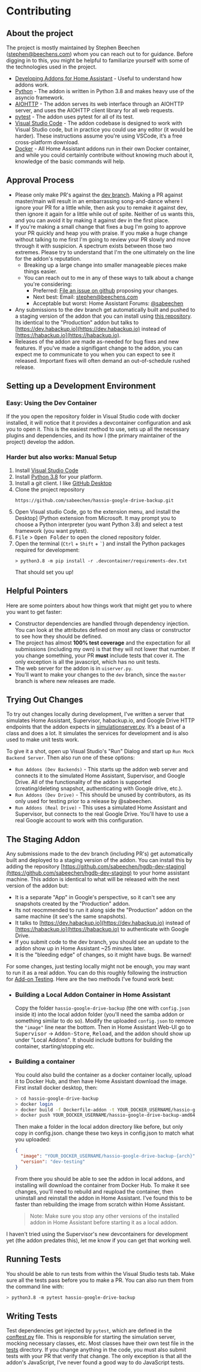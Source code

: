 # Contributing

## About the project

The project is mostly maintained by Stephen Beechen (stephen@beechens.com) whom you can reach out to for guidance. Before digging in to this, you might be helpful to familiarize yourself with some of the technologies used in the project.

- [Developing Addons for Home Assistant](https://developers.home-assistant.io/docs/add-ons) - Useful to understand how addons work.
- [Python](https://www.python.org/) - The addon is written in Python 3.8 and makes heavy use of the asyncio framework.
- [AIOHTTP](https://docs.aiohttp.org/en/stable/) - The addon serves its web interface through an AIOHTTP server, and uses the AIOHTTP client library for all web requests.
- [pytest](https://docs.pytest.org/en/latest/) - The addon uses pytest for all of its test.
- [Visual Studio Code](https://code.visualstudio.com/) - The addon codebase is designed to work with Visual Studio code, but in practice you could use any editor (it would be harder). These instructions assume you're using VSCode, it’s a free cross-platform download.
- [Docker](https://www.docker.com/) - All Home Assistant addons run in their own Docker container, and while you could certainly contribute without knowing much about it, knowledge of the basic commands will help.

## Approval Process
 - Please only make PR's against the [dev branch](https://github.com/sabeechen/hassio-google-drive-backup/tree/dev).  Making a PR against master/main will result in an embarrassing song-and-dance where I ignore your PR for a little while, then ask you to remake it against dev, then ignore it again for a little while out of spite.  Neither of us wants this, and you can avoid it by making it against dev in the first place.
 - If you're making a small change that fixes a bug I'm going to approve your PR quickly and heap you with praise.  If you make a huge change without talking to me first I'm going to review your PR slowly and move through it with suspicion.  A spectrum exists between those two extremes.  Please try to understand that I'm the one ultimately on the line for the addon's reputation.
   - Breaking up a large change into smaller manageable pieces make things easier.
   - You can reach out to me in any of these ways to talk about a change you're considering:
     - Preferred: [File an issue on github](https://github.com/sabeechen/hassio-google-drive-backup/issues) proposing your changes.
     - Next best: Email: stephen@beechens.com
     - Acceptable but worst: Home Assistant Forums: [@sabeechen](https://community.home-assistant.io/u/sabeechen/summary)
 - Any submissions to the dev branch get automatically built and pushed to a staging version of the addon that you can install using [this repository](https://github.com/sabeechen/hgdb-dev-staging).  Its identical to the "Production" addon but talks to [https://dev.habackup.io](https://dev.habackup.io) instead of [https://habackup.io](https://habackup.io).
 - Releases of the addon are made as-needed for bug fixes and new features.  If you've made a signifigant change to the addon, you can expect me to communicate to you when you can expect to see it released.  Important fixes will often demand an out-of-schedule rushed release.
## Setting up a Development Environment

### Easy: Using the Dev Container
If the you open the repository folder in Visual Studio code with docker installed, it will notice that it provides a devcontainer configuration and ask you to open it.  This is the easiest method to use, sets up all the necessary plugins and dependencies, and its how I (the primary maintainer of the project) develop the addon.

### Harder but also works: Manual Setup
1. Install [Visual Studio Code](https://code.visualstudio.com/)
2. Install [Python 3.8](https://www.python.org/downloads/) for your platform.
3. Install a git client. I like [GitHub Desktop](https://desktop.github.com/)
4. Clone the project repository
   ```
   https://github.com/sabeechen/hassio-google-drive-backup.git
   ```
5. Open Visual studio Code, go to the extension menu, and install the Desktop] (Python extension from Microsoft. It may prompt you to choose a Python interpreter (you want Python 3.8) and select a test framework (you want pytest).
6. <kbd>File</kbd> > <kbd>Open Folder</kbd> to open the cloned repository folder.
7. Open the terminal (`Ctrl` + `Shift` + <code>`</code>) and install the Python packages required for development:
   ```
   > python3.8 -m pip install -r .devcontainer/requirements-dev.txt
   ```
   That should set you up!

## Helpful Pointers

Here are some pointers about how things work that might get you to where you want to get faster:

- Constructor dependencies are handled through dependency injection. You can look at the attributes defined on most any class or constructor to see how they should be defined.
- The project has almost **100% test coverage** and the expectation for all submissions (including my own) is that they will not lower that number. If you change something, your PR **must** include tests that cover it. The only exception is all the javascript, which has no unit tests.
- The web server for the addon is in `uiserver.py`.
- You'll want to make your changes to the `dev` branch, since the `master` branch is where new releases are made.

## Trying Out Changes

To try out changes locally during development, I've written a server that simulates Home Assistant, Supervisor, habackup.io, and Google Drive HTTP endpoints that the addon expects in [simulationserver.py](https://github.com/sabeechen/hassio-google-drive-backup/blob/master/hassio-google-drive-backup/dev/simulationserver.py). It’s a beast of a class and does a lot. It simulates the services for development and is also used to make unit tests work.

To give it a shot, open up Visual Studio's "Run" Dialog and start up `Run Mock Backend Server`. Then also run one of these options:

- `Run Addons (Dev Backends)` - This starts up the addon web server and connects it to the simulated Home Assistant, Supervisor, and Google Drive. All of the functionality of the addon is supported (creating/deleting snapshot, authenticating with Google drive, etc.).
- `Run Addons (Dev Drive)` - This should be unused by contributors, as its only used for testing prior to a release by @sabeechen.
- `Run Addons (Real Drive)` - This uses a simulated Home Assistant and Supervisor, but connects to the real Google Drive. You'll have to use a real Google account to work with this configuration.

## The Staging Addon
Any submissions made to the dev branch (including PR's) get automatically built and deployed to a staging version of the addon.  You can install this by adding the repository [https://github.com/sabeechen/hgdb-dev-staging](https://github.com/sabeechen/hgdb-dev-staging) to your home assistant machine.  This addon is identical to what will be released with the next version of the addon but:
 - It is a separate "App" in Google's perspective, so it can't see any snapshots created by the "Production" addon.
 - Its not reocmmended to run it along side the "Production" addon on the same machine (it see's the same snapshots).
 - It talks to [https://dev.habackup.io](https://dev.habackup.io) instead of [https://habackup.io](https://habackup.io) to authenticate with Google Drive.
 - If you submit code to the dev branch, you should see an update to the addon show up in Home Assistant ~25 minutes later.
 - It is the "bleeding edge" of changes, so it might have bugs.  Be warned!

For some changes, just testing locally might not be enough, you may want to run it as a real addon. You can do this roughly following the instruction for [Add-on Testing](https://developers.home-assistant.io/docs/add-ons/testing#local-build). Here are the two methods I've found work best:

- ### Building a Local Addon Container in Home Assistant
  Copy the folder `hassio-google-drive-backup` (the one with `config.json` inside it) into the local addon folder (you'll need the samba addon or something similar to do so). Modify the uploaded `config.json` to remove the `"image"` line near the bottom. Then in Home Assistant Web-UI go to <kbd>Supervisor</kbd> -> <kbd>Addon-Store</kbd>, <kbd>Reload</kbd>, and the addon should show up under "Local Addons". It should include buttons for building the container, starting/stopping etc.
- ### Building a container
  You could also build the container as a docker container locally, upload it to Docker Hub, and then have Home Assistant download the image. First install docker desktop, then:
  ```bash
  > cd hassio-google-drive-backup
  > docker login
  > docker build -f Dockerfile-addon -t YOUR_DOCKER_USERNAME/hassio-google-drive-backup-amd64:dev_testing --build-arg BUILD_FROM=homeassistant/amd64-base .
  > docker push YOUR_DOCKER_USERNAME/hassio-google-drive-backup-amd64:dev-testing
  ```
  Then make a folder in the local addon directory like before, but only copy in config.json. change these two keys in config.json to match what you uploaded:
  ```json
  {
    "image": "YOUR_DOCKER_USERNAME/hassio-google-drive-backup-{arch}",
    "version": "dev-testing"
  }
  ```
  From there you should be able to see the addon in local addons, and installing will download the container from Docker Hub. To make it see changes, you'll need to rebuild and reupload the container, then uninstall and reinstall the addon in Home Assistant. I've found this to be faster than rebuilding the image from scratch within Home Assistant.
  > Note: Make sure you stop any other versions of the installed addon in Home Assistant before starting it as a local addon.

I haven't tried using the Supervisor's new devcontainers for development yet (the addon predates this), let me know if you can get that working well.

## Running Tests

You should be able to run tests from within the Visual Studio tests tab. Make sure all the tests pass before you to make a PR. You can also run them from the command line with:

```bash
> python3.8 -m pytest hassio-google-drive-backup
```

## Writing Tests

Test dependencies get injected by `pytest`, which are defined in the [conftest.py](https://github.com/sabeechen/hassio-google-drive-backup/blob/master/hassio-google-drive-backup/tests/conftest.py) file. This is responsible for starting the simulation server, mocking necessary classes, etc.
Most classes have their own test file in the [tests](https://github.com/sabeechen/hassio-google-drive-backup/tree/master/hassio-google-drive-backup/tests) directory. If you change anything in the code, you must also submit tests with your PR that verify that change. The only exception is that all the addon's JavaScript, I've never found a good way to do JavaScript tests.
